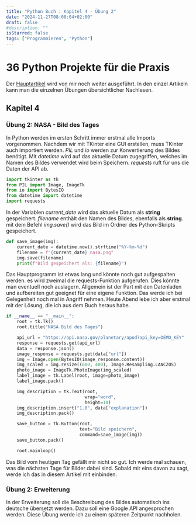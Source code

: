 ```yaml
---
title: "Python Buch : Kapitel 4 - Übung 2"
date: "2024-11-27T08:00:04+02:00"
draft: false
#description: ""
isStarred: false
tags: ["Programmieren", "Python"]
---
```

# 36 Python Projekte für die Praxis
Der [Hauptartikel](https://beckmann-md.de/posts/2024-11-07_python/#viertes-kapitel) wird von mir noch weiter ausgeführt.
In den einzel Artikeln kann man die einzelnen Übungen übersichtlicher Nachlesen.

## Kapitel 4
### Übung 2: NASA - Bild des Tages
In Python werden im ersten Schritt immer erstmal alle Imports vorgenommen.
Nachdem wir mit TKinter eine GUI erstellen, muss TKinter auch importiert werden.
_PIL_ und _io_ werden zur Konvertierung des Bildes benötigt.
Mit _datetime_ wird auf das aktuelle Datum zugegriffen, welches im Namen des Bildes verwendet wird beim Speichern.
_requests_ ruft für uns die Daten der API ab.

```python
import tkinter as tk
from PIL import Image, ImageTk
from io import BytesIO
from datetime import datetime
import requests
```

In der Variablen _current_date_ wird das aktuelle Datum als **string** gespeichert.
_filename_ enthält den Namen des Bildes, ebenfalls als **string**.
mit dem Befehl _img.save()_ wird das Bild im Ordner des Python-Skripts gespeichert.

```python
def save_image(img):
    current_date = datetime.now().strftime("%Y-%m-%d")
    filename = f"{current_date}_nasa.png"
    img.save(filename)
    print(f"Bild gespeichert als: {filename}")
```

Das Hauptprogramm ist etwas lang und könnte noch gut aufgespalten werden.
es wird zweimal die requests-Funktion aufgerufen. Dies könnte man eventuell noch auslagern.
Allgemein ist der Part mit den Datenladen und aufbereiten gut geeignet für eine eigene Funktion.
Das werde ich bei Gelegenheit noch mal in Angriff nehmen.
Heute Abend lebe ich aber erstmal mit der Lösung, die ich aus dem Buch heraus habe.
```python
if __name__ == "__main__":
    root = tk.Tk()
    root.title("NASA Bild des Tages")

    api_url = "https://api.nasa.gov/planetary/apod?api_key=DEMO_KEY"
    response = requests.get(api_url)
    data = response.json()
    image_response = requests.get(data["url"])
    img = Image.open(BytesIO(image_response.content))
    img_scaled = img.resize((600, 400), Image.Resampling.LANCZOS)
    photo_image = ImageTk.PhotoImage(img_scaled)
    label_image = tk.Label(root, image=photo_image)
    label_image.pack()

    img_description = tk.Text(root, 
                              wrap="word", 
                              height=10)
    img_description.insert("1.0", data["explanation"])
    img_description.pack()

    save_button = tk.Button(root,
                            text="Bild speichern",
                            command=save_image(img))
    save_button.pack()

    root.mainloop()
```

Das Bild vom heutigen Tag gefällt mir nicht so gut.
Ich werde mal schauen, was die nächsten Tage für Bilder dabei sind.
Sobald mir eins davon zu sagt, werde ich das in diesem Artikel mit einbinden.


### Übung 2: Erweiterung 
In der Erweiterung soll die Beschreibung des Bildes automatisch ins deutsche übersetzt werden.
Dazu soll eine Google API angesprochen werden.
Diese Übung werde ich zu einem späteren Zeitpunkt nachholen.